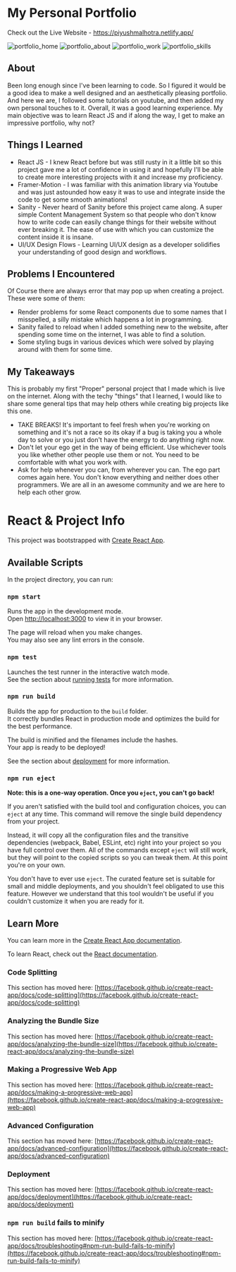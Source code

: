 # My Personal Portfolio

Check out the Live Website - https://piyushmalhotra.netlify.app/

![portfolio_home](https://user-images.githubusercontent.com/46517096/157948019-0e3a81f9-9905-46fb-b1d0-caa139572378.png)
![portfolio_about](https://user-images.githubusercontent.com/46517096/157948099-8c6021df-547d-48bd-ac95-a9a83adfa54e.png)
![portfolio_work](https://user-images.githubusercontent.com/46517096/157948112-843aedce-307b-4f0e-bf57-bde71d59cb28.png)
![portfolio_skills](https://user-images.githubusercontent.com/46517096/157948123-7adee8ee-8618-4946-90e9-6080d69d52ca.png)


## About
Been long enough since I've been learning to code. So I figured it would be a good idea to make a well designed and an aesthetically pleasing portfolio. And here we are, I followed some tutorials on youtube, and then added my own personal touches to it. Overall, it was a good learning experience. My main objective was to learn React JS and if along the way, I get to make an impressive portfolio, why not?

## Things I Learned
- React JS - I knew React before but was still rusty in it a little bit so this project gave me a lot of confidence in using it and hopefully I'll be able to create more interesting projects with it and increase my proficiency.
- Framer-Motion - I was familiar with this animation library via Youtube and was just astounded how easy it was to use and integrate inside the code to get some smooth animations!
- Sanity - Never heard of Sanity before this project came along. A super simple Content Management System so that people who don't know how to write code can easily change things for their website without ever breaking it. The ease of use with which you can customize the content inside it is insane.
- UI/UX Design Flows - Learning UI/UX design as a developer solidifies your understanding of good design and workflows.

## Problems I Encountered
Of Course there are always error that may pop up when creating a project. These were some of them:
- Render problems for some React components due to some names that I misspelled, a silly mistake which happens a lot in programming.
- Sanity failed to reload when I added something new to the website, after spending some time on the internet, I was able to find a solution.
- Some styling bugs in various devices which were solved by playing around with them for some time.

## My Takeaways
This is probably my first "Proper" personal project that I made which is live on the internet. Along with the techy "things" that I learned, I would like to share some general tips that may help others while creating big projects like this one.
- TAKE BREAKS! It's important to feel fresh when you're working on something and it's not a race so its okay if a bug is taking you a whole day to solve or you just don't have the energy to do anything right now.
- Don't let your ego get in the way of being efficient. Use whichever tools you like whether other people use them or not. You need to be comfortable with what you work with.
- Ask for help whenever you can, from wherever you can. The ego part comes again here. You don't know everything and neither does other programmers. We are all in an awesome community and we are here to help each other grow.


# React & Project Info
This project was bootstrapped with [Create React App](https://github.com/facebook/create-react-app).

## Available Scripts

In the project directory, you can run:

### `npm start`

Runs the app in the development mode.\
Open [http://localhost:3000](http://localhost:3000) to view it in your browser.

The page will reload when you make changes.\
You may also see any lint errors in the console.

### `npm test`

Launches the test runner in the interactive watch mode.\
See the section about [running tests](https://facebook.github.io/create-react-app/docs/running-tests) for more information.

### `npm run build`

Builds the app for production to the `build` folder.\
It correctly bundles React in production mode and optimizes the build for the best performance.

The build is minified and the filenames include the hashes.\
Your app is ready to be deployed!

See the section about [deployment](https://facebook.github.io/create-react-app/docs/deployment) for more information.

### `npm run eject`

**Note: this is a one-way operation. Once you `eject`, you can't go back!**

If you aren't satisfied with the build tool and configuration choices, you can `eject` at any time. This command will remove the single build dependency from your project.

Instead, it will copy all the configuration files and the transitive dependencies (webpack, Babel, ESLint, etc) right into your project so you have full control over them. All of the commands except `eject` will still work, but they will point to the copied scripts so you can tweak them. At this point you're on your own.

You don't have to ever use `eject`. The curated feature set is suitable for small and middle deployments, and you shouldn't feel obligated to use this feature. However we understand that this tool wouldn't be useful if you couldn't customize it when you are ready for it.

## Learn More

You can learn more in the [Create React App documentation](https://facebook.github.io/create-react-app/docs/getting-started).

To learn React, check out the [React documentation](https://reactjs.org/).

### Code Splitting

This section has moved here: [https://facebook.github.io/create-react-app/docs/code-splitting](https://facebook.github.io/create-react-app/docs/code-splitting)

### Analyzing the Bundle Size

This section has moved here: [https://facebook.github.io/create-react-app/docs/analyzing-the-bundle-size](https://facebook.github.io/create-react-app/docs/analyzing-the-bundle-size)

### Making a Progressive Web App

This section has moved here: [https://facebook.github.io/create-react-app/docs/making-a-progressive-web-app](https://facebook.github.io/create-react-app/docs/making-a-progressive-web-app)

### Advanced Configuration

This section has moved here: [https://facebook.github.io/create-react-app/docs/advanced-configuration](https://facebook.github.io/create-react-app/docs/advanced-configuration)

### Deployment

This section has moved here: [https://facebook.github.io/create-react-app/docs/deployment](https://facebook.github.io/create-react-app/docs/deployment)

### `npm run build` fails to minify

This section has moved here: [https://facebook.github.io/create-react-app/docs/troubleshooting#npm-run-build-fails-to-minify](https://facebook.github.io/create-react-app/docs/troubleshooting#npm-run-build-fails-to-minify)
